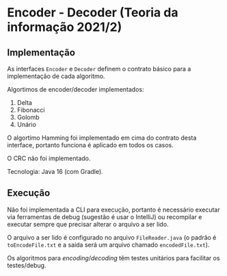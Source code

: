 # Encoder - Decoder (Teoria da informação 2021/2)

## Implementação

As interfaces `Encoder` e `Decoder` definem o contrato básico para a implementação de cada algoritmo.

Algortimos de encoder/decoder implementados:

1. Delta
1. Fibonacci
1. Golomb
1. Unário

O algortimo Hamming foi implementado em cima do contrato desta interface, portanto funciona é aplicado em todos os casos.

O CRC não foi implementado.

Tecnologia: Java 16 (com Gradle).

## Execução

Não foi implementada a CLI para execução, portanto é necessário executar via ferramentas de debug (sugestão é usar o IntelliJ) ou recompilar e executar sempre que precisar alterar o arquivo a ser lido.

O arquivo a ser lido é configurado no arquivo `FileReader.java` (o padrão é `toEncodeFile.txt` e a saída será um arquivo chamado `encodedFile.txt`).

Os algoritmos para _encoding_/_decoding_ têm testes unitários para facilitar os testes/debug.